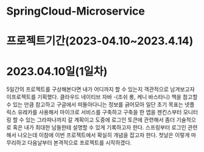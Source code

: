 # SpringCloud-Microservice 
# 프로젝트기간(2023-04.10~2023.4.14)

# 2023.04.10일(1일차)
5일간의 프로젝트를 구상해본다면 내가 어디까지 할 수 있는지 객관적으로 남겨보고자 
이프로젝트를 기획했다.
클라우드 네이티브 자바 -(조쉬 롱, 케니 바스타니) 책을 참고할 수 있는 만큼 참고하고 구글에서
떠돌아다니는 정보를 긁어모아 일단 초기 목표는 넷플릭스 유레카를 사용해서 마이크로 서비스를 구축하고
구축을 한 앱을 젠킨스부터 모니터링 할 수 있는 그라파나까지 갈 계획이고
도중에 로그인 토큰에 관련해서 좀더 기술적으로 혹은 내가 최대한 남들한테 설명할 수 있게 기록하고자 한다.
스프링부터 로그인 관련해서 나오는데 이참에 이번 프로젝트에서 확실히 개념을 잡고자 한다.
첫날은 이렇게 마무리하고 다음날부터 본격적으로 프로젝트를 시작하겠다.
